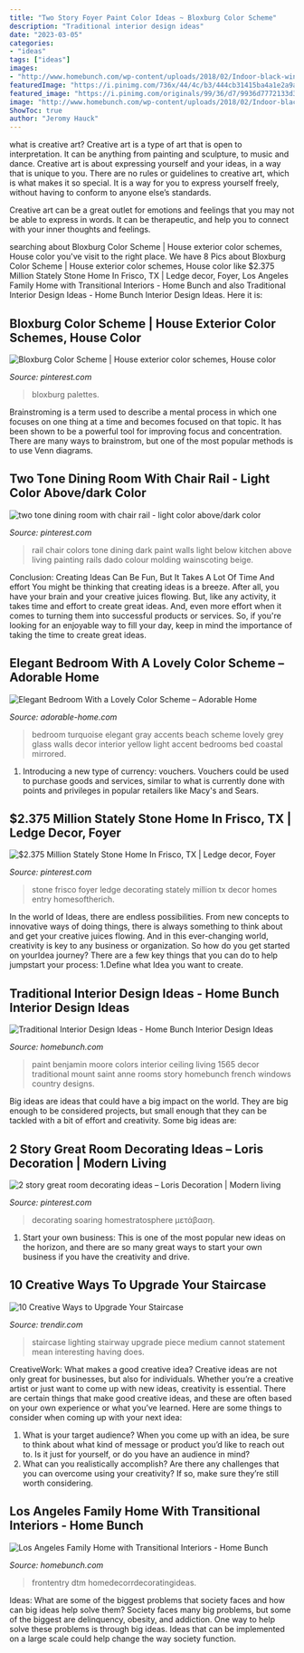 ```yaml
---
title: "Two Story Foyer Paint Color Ideas ~ Bloxburg Color Scheme"
description: "Traditional interior design ideas"
date: "2023-03-05"
categories:
- "ideas"
tags: ["ideas"]
images:
- "http://www.homebunch.com/wp-content/uploads/2018/02/Indoor-black-windows-Two-story-Great-room-with-black-windows-Indoor-black-window-ideas.jpg"
featuredImage: "https://i.pinimg.com/736x/44/4c/b3/444cb31415ba4a1e2a9ac148f7365b76.jpg"
featured_image: "https://i.pinimg.com/originals/99/36/d7/9936d7772133d3700f003c943e1d11b3.png"
image: "http://www.homebunch.com/wp-content/uploads/2018/02/Indoor-black-windows-Two-story-Great-room-with-black-windows-Indoor-black-window-ideas.jpg"
ShowToc: true
author: "Jeromy Hauck"
---
```



what is creative art?
Creative art is a type of art that is open to interpretation. It can be anything from painting and sculpture, to music and dance. Creative art is about expressing yourself and your ideas, in a way that is unique to you.
There are no rules or guidelines to creative art, which is what makes it so special. It is a way for you to express yourself freely, without having to conform to anyone else’s standards.

Creative art can be a great outlet for emotions and feelings that you may not be able to express in words. It can be therapeutic, and help you to connect with your inner thoughts and feelings.

	

		
searching about Bloxburg Color Scheme | House exterior color schemes, House color you've visit to the right place. We have 8 Pics about Bloxburg Color Scheme | House exterior color schemes, House color like $2.375 Million Stately Stone Home In Frisco, TX | Ledge decor, Foyer, Los Angeles Family Home with Transitional Interiors - Home Bunch and also Traditional Interior Design Ideas - Home Bunch Interior Design Ideas. Here it is:
		
    
## Bloxburg Color Scheme | House Exterior Color Schemes, House Color

<img loading=lazy src="https://i.pinimg.com/736x/48/1f/89/481f890fdab3b94e226403b7013eea84.jpg" onerror="this.onerror=null;this.src='https://tse1.mm.bing.net/th?id=OIP.UnaC2xrId9rKDScbIFHW5AHaD7&amp;pid=15.1';" alt="Bloxburg Color Scheme | House exterior color schemes, House color">

_Source: pinterest.com_

>bloxburg palettes. 

	

Brainstroming is a term used to describe a mental process in which one focuses on one thing at a time and becomes focused on that topic. It has been shown to be a powerful tool for improving focus and concentration. There are many ways to brainstrom, but one of the most popular methods is to use Venn diagrams.

    
## Two Tone Dining Room With Chair Rail - Light Color Above/dark Color

<img loading=lazy src="https://s-media-cache-ak0.pinimg.com/736x/9b/5d/fb/9b5dfbba61ab2680d60724352f5e8252.jpg" onerror="this.onerror=null;this.src='https://tse2.mm.bing.net/th?id=OIP.zFsy_8GOLme24eNYBrvQPgHaHj&amp;pid=15.1';" alt="two tone dining room with chair rail - light color above/dark color">

_Source: pinterest.com_

>rail chair colors tone dining dark paint walls light below kitchen above living painting rails dado colour molding wainscoting beige. 

	

Conclusion: Creating Ideas Can Be Fun, But It Takes A Lot Of Time And effort
You might be thinking that creating ideas is a breeze. After all, you have your brain and your creative juices flowing. But, like any activity, it takes time and effort to create great ideas. And, even more effort when it comes to turning them into successful products or services. So, if you're looking for an enjoyable way to fill your day, keep in mind the importance of taking the time to create great ideas.

    
## Elegant Bedroom With A Lovely Color Scheme – Adorable Home

<img loading=lazy src="https://adorable-home.com/wp-content/gallery/elegant-bedroom-with-a-lovely-color-scheme/elegant-bedroom-with-a-lovely-color-scheme-3.jpg" onerror="this.onerror=null;this.src='https://tse3.mm.bing.net/th?id=OIP.GMAn9kLWCWeGsyOYvQLqRQHaE8&amp;pid=15.1';" alt="Elegant Bedroom With a Lovely Color Scheme – Adorable Home">

_Source: adorable-home.com_

>bedroom turquoise elegant gray accents beach scheme lovely grey glass walls decor interior yellow light accent bedrooms bed coastal mirrored. 

	

1. Introducing a new type of currency: vouchers. Vouchers could be used to purchase goods and services, similar to what is currently done with points and privileges in popular retailers like Macy's and Sears. 

    
## $2.375 Million Stately Stone Home In Frisco, TX | Ledge Decor, Foyer

<img loading=lazy src="https://i.pinimg.com/originals/99/36/d7/9936d7772133d3700f003c943e1d11b3.png" onerror="this.onerror=null;this.src='https://tse3.mm.bing.net/th?id=OIP.kRcQZqEk6rw9MLDuoI9U4AAAAA&amp;pid=15.1';" alt="$2.375 Million Stately Stone Home In Frisco, TX | Ledge decor, Foyer">

_Source: pinterest.com_

>stone frisco foyer ledge decorating stately million tx decor homes entry homesoftherich. 

	

In the world of Ideas, there are endless possibilities. From new concepts to innovative ways of doing things, there is always something to think about and get your creative juices flowing. And in this ever-changing world, creativity is key to any business or organization. So how do you get started on yourIdea journey? There are a few key things that you can do to help jumpstart your process: 1.Define what Idea you want to create.

    
## Traditional Interior Design Ideas - Home Bunch Interior Design Ideas

<img loading=lazy src="http://www.homebunch.com/wp-content/uploads/2018/02/Indoor-black-windows-Two-story-Great-room-with-black-windows-Indoor-black-window-ideas.jpg" onerror="this.onerror=null;this.src='https://tse1.mm.bing.net/th?id=OIP.01XFNi6BNSVVCLwFs2kNZgHaLH&amp;pid=15.1';" alt="Traditional Interior Design Ideas - Home Bunch Interior Design Ideas">

_Source: homebunch.com_

>paint benjamin moore colors interior ceiling living 1565 decor traditional mount saint anne rooms story homebunch french windows country designs. 

	

Big ideas are ideas that could have a big impact on the world. They are big enough to be considered projects, but small enough that they can be tackled with a bit of effort and creativity. Some big ideas are: 

    
## 2 Story Great Room Decorating Ideas – Loris Decoration | Modern Living

<img loading=lazy src="https://i.pinimg.com/736x/44/4c/b3/444cb31415ba4a1e2a9ac148f7365b76.jpg" onerror="this.onerror=null;this.src='https://tse4.mm.bing.net/th?id=OIP.TQpPLIYUspoZEDWWshwflQHaLF&amp;pid=15.1';" alt="2 story great room decorating ideas – Loris Decoration | Modern living">

_Source: pinterest.com_

>decorating soaring homestratosphere μετάβαση. 

	

1. Start your own business: This is one of the most popular new ideas on the horizon, and there are so many great ways to start your own business if you have the creativity and drive.

    
## 10 Creative Ways To Upgrade Your Staircase

<img loading=lazy src="https://cdn.trendir.com/wp-content/uploads/2017/09/picture-stairway-lighting.jpg" onerror="this.onerror=null;this.src='https://tse4.mm.bing.net/th?id=OIP.gcu-xhzt3D0LWWilg-B2DgHaLH&amp;pid=15.1';" alt="10 Creative Ways to Upgrade Your Staircase">

_Source: trendir.com_

>staircase lighting stairway upgrade piece medium cannot statement mean interesting having does. 

	

CreativeWork: What makes a good creative idea?
Creative ideas are not only great for businesses, but also for individuals. Whether you’re a creative artist or just want to come up with new ideas, creativity is essential. There are certain things that make good creative ideas, and these are often based on your own experience or what you’ve learned. Here are some things to consider when coming up with your next idea: 
1) What is your target audience? When you come up with an idea, be sure to think about what kind of message or product you’d like to reach out to. Is it just for yourself, or do you have an audience in mind? 
2) What can you realistically accomplish? Are there any challenges that you can overcome using your creativity? If so, make sure they’re still worth considering.

    
## Los Angeles Family Home With Transitional Interiors - Home Bunch

<img loading=lazy src="http://www.homebunch.com/wp-content/uploads/Front-Entry.-Entry.-Entry-Decorating-Ideas.-Entry-Staircase.-Entry-Staircase-FrontEntry-Foyer-Dtm-Interiors.-.jpg" onerror="this.onerror=null;this.src='https://tse4.mm.bing.net/th?id=OIP.-pM8K8rpGuFUSe8B5DlEWQHaLU&amp;pid=15.1';" alt="Los Angeles Family Home with Transitional Interiors - Home Bunch">

_Source: homebunch.com_

>frontentry dtm homedecorrdecoratingideas. 

	

Ideas: What are some of the biggest problems that society faces and how can big ideas help solve them?
Society faces many big problems, but some of the biggest are delinquency, obesity, and addiction. One way to help solve these problems is through big ideas. Ideas that can be implemented on a large scale could help change the way society function.

